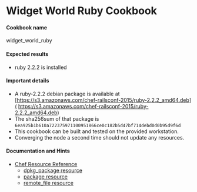 # Widget World Ruby Cookbook

#### Cookbook name
widget_world_ruby

#### Expected results

* ruby 2.2.2 is installed

#### Important details

* A ruby-2.2.2 debian package is available at [https://s3.amazonaws.com/chef-railsconf-2015/ruby-2.2.2_amd64.deb]( https://s3.amazonaws.com/chef-railsconf-2015/ruby-2.2.2_amd64.deb)
* The sha256sum of that package is `6ea925b1b610a722375971100951866ce0c182b5d47bf714debd0d0b95d9f6d`
* This cookbook can be built and tested on the provided workstation.
* Converging the node a second time should not update any resources.

#### Documentation and Hints

* [Chef Resource Reference](http://docs.chef.io/resources.html)
  * [dpkg_package resource](http://docs.chef.io/resource_dpkg_package.html)
  * [package resource](http://docs.chef.io/resource_package.html)
  * [remote_file resource](http://docs.chef.io/resource_remote_file.html)

